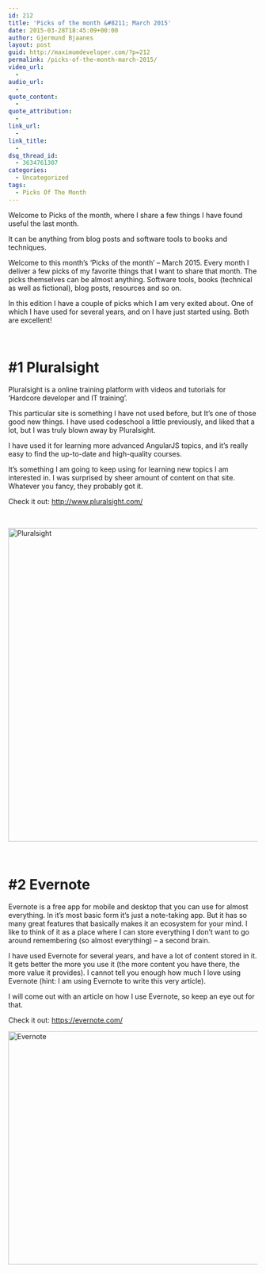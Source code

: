 ```yaml
---
id: 212
title: 'Picks of the month &#8211; March 2015'
date: 2015-03-28T18:45:09+00:00
author: Gjermund Bjaanes
layout: post
guid: http://maximumdeveloper.com/?p=212
permalink: /picks-of-the-month-march-2015/
video_url:
  - 
audio_url:
  - 
quote_content:
  - 
quote_attribution:
  - 
link_url:
  - 
link_title:
  - 
dsq_thread_id:
  - 3634761307
categories:
  - Uncategorized
tags:
  - Picks Of The Month
---
```

Welcome to Picks of the month, where I share a few things I have found useful the last month.

It can be anything from blog posts and software tools to books and techniques.

<!--more-->
Welcome to this month&#8217;s &#8216;Picks of the month&#8217; &#8211; March 2015. Every month I deliver a few picks of my favorite things that I want to share that month. The picks themselves can be almost anything. Software tools, books (technical as well as fictional), blog posts, resources and so on.

In this edition I have a couple of picks which I am very exited about. One of which I have used for several years, and on I have just started using. Both are excellent!

&nbsp;

# #1 Pluralsight

Pluralsight is a online training platform with videos and tutorials for &#8216;Hardcore developer and IT training&#8217;.

This particular site is something I have not used before, but It’s one of those good new things. I have used codeschool a little previously, and liked that a lot, but I was truly blown away by Pluralsight.

I have used it for learning more advanced AngularJS topics, and it’s really easy to find the up-to-date and high-quality courses.

It’s something I am going to keep using for learning new topics I am interested in. I was surprised by sheer amount of content on that site. Whatever you fancy, they probably got it.

Check it out: <a href="http://www.pluralsight.com/" target="_blank">http://www.pluralsight.com/</a>

&nbsp;

[<img class="alignnone wp-image-214" src="http://maximumdeveloper.com/wp-content/uploads/2015/03/Screen-Shot-2015-03-28-at-12.18.19.png" alt="Pluralsight" width="747" height="633" srcset="http://gjermundbjaanes.com/wp-content/uploads/2015/03/Screen-Shot-2015-03-28-at-12.18.19.png 993w, http://gjermundbjaanes.com/wp-content/uploads/2015/03/Screen-Shot-2015-03-28-at-12.18.19-300x254.png 300w, http://gjermundbjaanes.com/wp-content/uploads/2015/03/Screen-Shot-2015-03-28-at-12.18.19-945x801.png 945w, http://gjermundbjaanes.com/wp-content/uploads/2015/03/Screen-Shot-2015-03-28-at-12.18.19-600x509.png 600w" sizes="(max-width: 747px) 100vw, 747px" />](http://maximumdeveloper.com/wp-content/uploads/2015/03/Screen-Shot-2015-03-28-at-12.18.19.png)

&nbsp;

# #2 Evernote

Evernote is a free app for mobile and desktop that you can use for almost everything. In it’s most basic form it’s just a note-taking app. But it has so many great features that basically makes it an ecosystem for your mind. I like to think of it as a place where I can store everything I don&#8217;t want to go around remembering (so almost everything) &#8211; a second brain.

I have used Evernote for several years, and have a lot of content stored in it. It gets better the more you use it (the more content you have there, the more value it provides). I cannot tell you enough how much I love using Evernote (hint: I am using Evernote to write this very article).

I will come out with an article on how I use Evernote, so keep an eye out for that.

Check it out: <a href="https://evernote.com/" target="_blank">https://evernote.com/</a>

[<img class="alignnone wp-image-213" src="http://maximumdeveloper.com/wp-content/uploads/2015/03/Screen-Shot-2015-03-28-at-16.42.39.png" alt="Evernote" width="795" height="471" srcset="http://gjermundbjaanes.com/wp-content/uploads/2015/03/Screen-Shot-2015-03-28-at-16.42.39.png 1200w, http://gjermundbjaanes.com/wp-content/uploads/2015/03/Screen-Shot-2015-03-28-at-16.42.39-300x178.png 300w, http://gjermundbjaanes.com/wp-content/uploads/2015/03/Screen-Shot-2015-03-28-at-16.42.39-1024x608.png 1024w, http://gjermundbjaanes.com/wp-content/uploads/2015/03/Screen-Shot-2015-03-28-at-16.42.39-945x561.png 945w, http://gjermundbjaanes.com/wp-content/uploads/2015/03/Screen-Shot-2015-03-28-at-16.42.39-600x356.png 600w" sizes="(max-width: 795px) 100vw, 795px" />](http://maximumdeveloper.com/wp-content/uploads/2015/03/Screen-Shot-2015-03-28-at-16.42.39.png)

<div class="addtoany_share_save_container addtoany_content_bottom">
  <div class="a2a_kit a2a_kit_size_32 addtoany_list a2a_target" id="wpa2a_21">
    <a class="a2a_button_facebook" href="http://www.addtoany.com/add_to/facebook?linkurl=http%3A%2F%2Fgjermundbjaanes.com%2Fpicks-of-the-month-march-2015%2F&linkname=Picks%20of%20the%20month%20%E2%80%93%20March%202015" title="Facebook" rel="nofollow" target="_blank"></a><a class="a2a_button_twitter" href="http://www.addtoany.com/add_to/twitter?linkurl=http%3A%2F%2Fgjermundbjaanes.com%2Fpicks-of-the-month-march-2015%2F&linkname=Picks%20of%20the%20month%20%E2%80%93%20March%202015" title="Twitter" rel="nofollow" target="_blank"></a><a class="a2a_button_google_plus" href="http://www.addtoany.com/add_to/google_plus?linkurl=http%3A%2F%2Fgjermundbjaanes.com%2Fpicks-of-the-month-march-2015%2F&linkname=Picks%20of%20the%20month%20%E2%80%93%20March%202015" title="Google+" rel="nofollow" target="_blank"></a><a class="a2a_dd addtoany_share_save" href="https://www.addtoany.com/share"></a>
  </div>
</div>